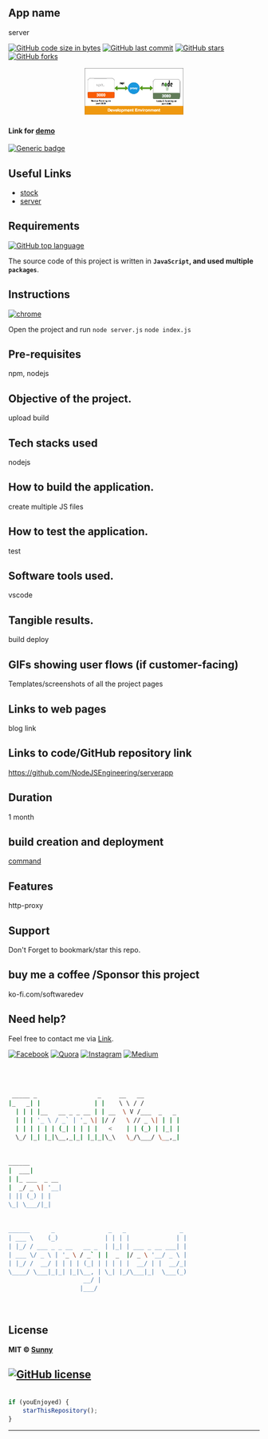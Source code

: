## App name
server


[![GitHub code size in bytes](https://img.shields.io/github/languages/code-size/NodeJSEngineering/serverapp?logo=github&style=social)](https://github.com/NodeJSEngineering/) [![GitHub last commit](https://img.shields.io/github/last-commit/NodeJSEngineering/serverapp?style=social&logo=git)](https://github.com/NodeJSEngineering/) [![GitHub stars](https://img.shields.io/github/stars/NodeJSEngineering/serverapp?style=social)](https://github.com/NodeJSEngineering/serverapp/stargazers) [![GitHub forks](https://img.shields.io/github/forks/NodeJSEngineering/serverapp?style=social&logo=git)](https://github.com/NodeJSEngineering/serverapp/network)

<p align="center">
<a href="#">
<img src="./assets/1_bILDQkDQDc74WdmvrZUWXA.png" width="200px" alt="web scraper"/>
</a>
</p>

#### Link for [demo](https://testnodeappnew.herokuapp.com/test) 
[![Generic badge](https://img.shields.io/badge/view-demo-orange)](https://testnodeappnew.herokuapp.com/)

## Useful Links

- [stock](http://localhost:5000/stock)
- [server](http://localhost:5000/)


## Requirements

[![GitHub top language](https://img.shields.io/github/languages/top/NodeJSEngineering/serverapp?logo=html&style=social)](https://github.com/NodeJSEngineering/)

The source code of this project is written in **`JavaScript`, and used multiple `packages`**. 

## Instructions

[![chrome](https://img.shields.io/badge/Open-project-lightgrey.svg?logo=google-chrome&style=popout&logoColor=red)](#)

Open the project and run `node server.js` `node index.js`

## Pre-requisites
npm, nodejs
## Objective of the project.
upload build
## Tech stacks used
nodejs
## How to build the application.
create multiple JS files
## How to test the application.
test
## Software tools used.
vscode
## Tangible results.
build deploy
## GIFs showing user flows (if customer-facing)
Templates/screenshots of all the project pages

## Links to web pages
blog link
## Links to code/GitHub repository link
https://github.com/NodeJSEngineering/serverapp
## Duration
1 month
## build creation and deployment
[command](https://dashboard.heroku.com/apps/testnodeappnew)
## Features
http-proxy

## Support
Don't Forget to bookmark/star this repo.

## buy me a coffee /Sponsor this project
ko-fi.com/softwaredev

## Need help?
Feel free to contact me via [Link](https://bio.link/angulardev).

[![Facebook](https://img.shields.io/badge/Facebook-add-blue.svg?logo=facebook&logoColor=white)](https://www.facebook.com/learnangular2plus/) [![Quora](https://img.shields.io/badge/Quora-ask-red.svg?logo=quora)](https://www.quora.com/profile/Sunny-Gupta-208) [![Instagram](https://img.shields.io/badge/Instagram-follow-purple.svg?logo=instagram&logoColor=white)](https://www.instagram.com/angular_development/) [![Medium](https://img.shields.io/badge/Medium-follow-black.svg?logo=medium&logoColor=white)](https://eraoftech.medium.com/ )


```bash



 _____ _                 _     __   __            
|_   _| |               | |    \ \ / /            
  | | | |__   __ _ _ __ | | __  \ V /___  _   _   
  | | | '_ \ / _` | '_ \| |/ /   \ // _ \| | | |  
  | | | | | | (_| | | | |   <    | | (_) | |_| |  
  \_/ |_| |_|\__,_|_| |_|_|\_\   \_/\___/ \__,_|  
                                                  
                                                  
______                                            
|  ___|                                           
| |_ ___  _ __                                    
|  _/ _ \| '__|                                   
| || (_) | |                                      
\_| \___/|_|                                      
                                                  
                                                  
______      _               _   _               _ 
| ___ \    (_)             | | | |             | |
| |_/ / ___ _ _ __   __ _  | |_| | ___ _ __ ___| |
| ___ \/ _ \ | '_ \ / _` | |  _  |/ _ \ '__/ _ \ |
| |_/ /  __/ | | | | (_| | | | | |  __/ | |  __/_|
\____/ \___|_|_| |_|\__, | \_| |_/\___|_|  \___(_)
                     __/ |                        
                    |___/                         

 


```

## License

**MIT &copy; [Sunny](https://github.com/NodeJSEngineering/serverapp/blob/master/LICENSE)**

[![GitHub license](https://img.shields.io/github/license/NodeJSEngineering/serverapp?style=social&logo=github)](https://github.com/NodeJSEngineering/serverapp/blob/master/LICENSE) 
---------

```javascript

if (youEnjoyed) {
    starThisRepository();
}

```

-----------


